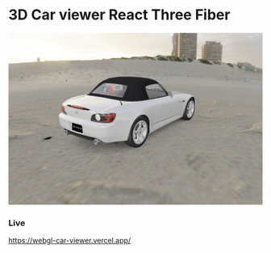 # 3D Car viewer React Three Fiber

![](./docs/demo.png)

### Live

https://webgl-car-viewer.vercel.app/
